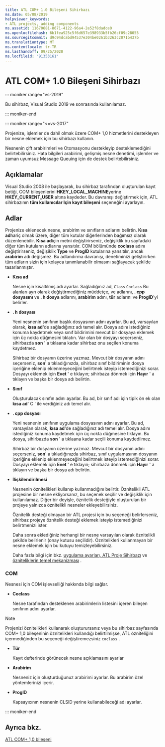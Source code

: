 ```yaml
---
title: ATL COM+ 1.0 Bileşeni Sihirbazı
ms.date: 05/08/2019
helpviewer_keywords:
- ATL projects, adding components
ms.assetid: 11670681-8671-4122-96a4-2e52f8dadce0
ms.openlocfilehash: 6b1fea925c5f6d657e398933b5fb26cf09c28055
ms.sourcegitcommit: d9c94dcabd94537e304be0261b3263c2071b437b
ms.translationtype: MT
ms.contentlocale: tr-TR
ms.lasthandoff: 09/25/2020
ms.locfileid: "91353161"
---
```

# <a name="atl-com-10-component-wizard"></a>ATL COM+ 1.0 Bileşeni Sihirbazı

::: moniker range="vs-2019"

Bu sihirbaz, Visual Studio 2019 ve sonrasında kullanılamaz.

::: moniker-end

::: moniker range="<=vs-2017"

Projenize, işlemler de dahil olmak üzere COM+ 1,0 hizmetlerini destekleyen bir nesne eklemek için bu sihirbazı kullanın.

Nesnenin çift arabirimleri ve Otomasyonu destekleyip desteklemediğini belirtebilirsiniz. Hata bilgileri arabirimi, gelişmiş nesne denetimi, işlemler ve zaman uyumsuz Message Queuing için de destek belirtebilirsiniz.

## <a name="remarks"></a>Açıklamalar

Visual Studio 2008 ile başlayarak, bu sihirbaz tarafından oluşturulan kayıt betiği, COM bileşenlerini **HKEY_LOCAL_MACHINE**yerine **HKEY_CURRENT_USER** altına kaydeder. Bu davranışı değiştirmek için, ATL sihirbazının **tüm kullanıcılar Için kayıt bileşeni** seçeneğini ayarlayın.

## <a name="names"></a>Adlar

Projenize eklenecek nesne, arabirim ve sınıfların adlarını belirtin. **Kısa ad**hariç olmak üzere, diğer tüm kutular diğerlerinden bağımsız olarak düzenlenebilir. **Kısa ad**için metni değiştirirseniz, değişiklik bu sayfadaki diğer tüm kutuların adlarına yansıtılır. COM bölümünde **coclass** adını değiştirirseniz, değişiklik **Type** ve **ProgID** kutularına yansıtılır, ancak **arabirim** adı değişmez. Bu adlandırma davranışı, denetiminizi geliştirirken tüm adların sizin için kolayca tanımlanabilir olmasını sağlayacak şekilde tasarlanmıştır.

- **Kısa ad**

   Nesne için kısaltılmış adı ayarlar. Sağladığınız ad, `Class` `Coclass` Bu alanları ayrı olarak değiştirmediğiniz müddetçe, ve adlarını, **. cpp dosyasını** ve **. h dosya** adlarını, **arabirim** adını, **tür** adlarını ve **ProgID**'yi belirler.

- **. h dosyası**

   Yeni nesnenin sınıfının başlık dosyasının adını ayarlar. Bu ad, varsayılan olarak, **kısa ad**'de sağladığınız adı temel alır. Dosya adını istediğiniz konuma kaydetmek veya sınıf bildirimini mevcut bir dosyaya eklemek için üç nokta düğmesini tıklatın. Var olan bir dosyayı seçerseniz, sihirbazda **son** ' a tıklaana kadar sihirbaz onu seçilen konuma kaydetmez.

   Sihirbaz bir dosyanın üzerine yazmaz. Mevcut bir dosyanın adını seçerseniz, **son**' a tıkladığınızda, sihirbaz sınıf bildiriminin dosya içeriğine eklenip eklenmeyeceğini belirtmek isteyip istemediğinizi sorar. Dosyayı eklemek için **Evet** ' e tıklayın; sihirbaza dönmek için **Hayır** ' a tıklayın ve başka bir dosya adı belirtin.

- **Sınıf**

   Oluşturulacak sınıfın adını ayarlar. Bu ad, bir sınıf adı için tipik ön ek olan **kısa ad**' C ' ile verdiğiniz adı temel alır.

- **. cpp dosyası**

   Yeni nesnenin sınıfının uygulama dosyasının adını ayarlar. Bu ad, varsayılan olarak, **kısa ad**'de sağladığınız adı temel alır. Dosya adını istediğiniz konuma kaydetmek için üç nokta düğmesine tıklayın. Bu dosya, sihirbazda **son** ' a tıklaana kadar seçili konuma kaydedilmez.

   Sihirbaz bir dosyanın üzerine yazmaz. Mevcut bir dosyanın adını seçerseniz, **son**' a tıkladığınızda sihirbaz, sınıf uygulamasının dosyanın içeriğine eklenip eklenmeyeceğini belirtmek isteyip istemediğinizi sorar. Dosyayı eklemek için **Evet** ' e tıklayın; sihirbaza dönmek için **Hayır** ' a tıklayın ve başka bir dosya adı belirtin.

- **İlişkilendirilmesi**

   Nesnenin öznitelikleri kullanıp kullanmadığını belirtir. Öznitelikli ATL projesine bir nesne ekliyorsanız, bu seçenek seçilir ve değişiklik için kullanılamaz. Diğer bir deyişle, öznitelik desteğiyle oluşturulan bir projeye yalnızca öznitelikli nesneler ekleyebilirsiniz.

   Öznitelik desteği olmayan bir ATL projesi için bu seçeneği belirlerseniz, sihirbaz projeye öznitelik desteği eklemek isteyip istemediğinizi belirtmenizi ister.

   Daha sonra eklediğiniz herhangi bir nesne varsayılan olarak öznitelikli şekilde belirlenir (onay kutusu seçilidir). Öznitelikleri kullanmayan bir nesne eklemek için bu kutuyu temizleyebilirsiniz.

   Daha fazla bilgi için bkz. [uygulama ayarları, ATL Proje Sihirbazı](../../atl/reference/application-settings-atl-project-wizard.md) ve [özniteliklerin temel mekanizması](../../windows/attributes/cpp-attributes-com-net.md#basic-mechanics-of-attributes) .

### <a name="com"></a>COM

Nesnesi için COM işlevselliği hakkında bilgi sağlar.

- **Coclass**

   Nesne tarafından desteklenen arabirimlerin listesini içeren bileşen sınıfının adını ayarlar.

> [!NOTE]
> Projenizi öznitelikleri kullanarak oluşturursanız veya bu sihirbaz sayfasında COM+ 1,0 bileşeninin öznitelikleri kullandığı belirtilmişse, ATL özniteliğini içermediğinden bu seçeneği değiştiremezsiniz `coclass` .

- **Tür**

   Kayıt defterinde görünecek nesne açıklamasını ayarlar

- **Arabirim**

   Nesneniz için oluşturduğunuz arabirimi ayarlar. Bu arabirim özel yöntemlerinizi içerir.

- **ProgID**

   Kapsayıcının nesnenin CLSID yerine kullanabileceği adı ayarlar.

::: moniker-end

## <a name="see-also"></a>Ayrıca bkz.

[ATL COM+ 1,0 bileşeni](../../atl/reference/adding-an-atl-com-plus-1-0-component.md)
